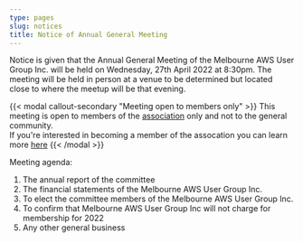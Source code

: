 ```yaml
---
type: pages
slug: notices
title: Notice of Annual General Meeting
---
```


Notice is given that the Annual General Meeting of the Melbourne AWS User Group Inc. will be held on Wednesday, 27th April 2022 at 8:30pm. The meeting will be held in person at a venue to be determined but located close to where the meetup will be that evening.

{{< modal callout-secondary "Meeting open to members only" >}}
This meeting is open to members of the [association](/association) only and not to the general community.<br/>
If you're interested in becoming a member of the assocation you can learn more [here](/association/members#becoming-a-member)
{{< /modal >}}

Meeting agenda:

1. The annual report of the committee
2. The financial statements of the Melbourne AWS User Group Inc.
3. To elect the committee members of the Melbourne AWS User Group Inc.
4. To confirm that Melbourne AWS User Group Inc will not charge for membership for 2022
5. Any other general business
